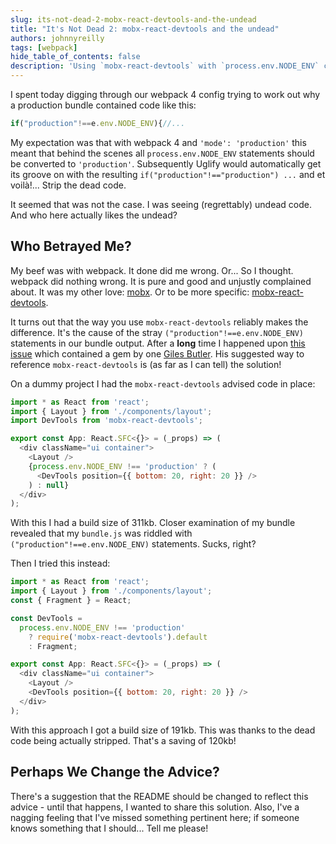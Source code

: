 ```yaml
---
slug: its-not-dead-2-mobx-react-devtools-and-the-undead
title: "It's Not Dead 2: mobx-react-devtools and the undead"
authors: johnnyreilly
tags: [webpack]
hide_table_of_contents: false
description: 'Using `mobx-react-devtools` with `process.env.NODE_ENV` caused problems with webpack production mode. A different approach fixed the issue.'
---
```


I spent today digging through our webpack 4 config trying to work out why a production bundle contained code like this:

```js
if("production"!==e.env.NODE_ENV){//...
```

My expectation was that with webpack 4 and `'mode': 'production'` this meant that behind the scenes all `process.env.NODE_ENV` statements should be converted to `'production'`. Subsequently Uglify would automatically get its groove on with the resulting `if("production"!=="production") ...` and et voilà!... Strip the dead code.

It seemed that was not the case. I was seeing (regrettably) undead code. And who here actually likes the undead?

<!--truncate-->

## Who Betrayed Me?

My beef was with webpack. It done did me wrong. Or... So I thought. webpack did nothing wrong. It is pure and good and unjustly complained about. It was my other love: [mobx](https://github.com/mobxjs/mobx). Or to be more specific: [mobx-react-devtools](https://github.com/mobxjs/mobx-react-devtools).

It turns out that the way you use `mobx-react-devtools` reliably makes the difference. It's the cause of the stray `("production"!==e.env.NODE_ENV)` statements in our bundle output. After a **long** time I happened upon [this issue](https://github.com/mobxjs/mobx-react-devtools/issues/66#issuecomment-365151531) which contained a gem by one [Giles Butler](https://github.com/gilesbutler). His suggested way to reference `mobx-react-devtools` is (as far as I can tell) the solution!

On a dummy project I had the `mobx-react-devtools` advised code in place:

```js
import * as React from 'react';
import { Layout } from './components/layout';
import DevTools from 'mobx-react-devtools';

export const App: React.SFC<{}> = (_props) => (
  <div className="ui container">
    <Layout />
    {process.env.NODE_ENV !== 'production' ? (
      <DevTools position={{ bottom: 20, right: 20 }} />
    ) : null}
  </div>
);
```

With this I had a build size of 311kb. Closer examination of my bundle revealed that my `bundle.js` was riddled with `("production"!==e.env.NODE_ENV)` statements. Sucks, right?

Then I tried this instead:

```js
import * as React from 'react';
import { Layout } from './components/layout';
const { Fragment } = React;

const DevTools =
  process.env.NODE_ENV !== 'production'
    ? require('mobx-react-devtools').default
    : Fragment;

export const App: React.SFC<{}> = (_props) => (
  <div className="ui container">
    <Layout />
    <DevTools position={{ bottom: 20, right: 20 }} />
  </div>
);
```

With this approach I got a build size of 191kb. This was thanks to the dead code being actually stripped. That's a saving of 120kb!

## Perhaps We Change the Advice?

There's a suggestion that the README should be changed to reflect this advice - until that happens, I wanted to share this solution. Also, I've a nagging feeling that I've missed something pertinent here; if someone knows something that I should... Tell me please!
